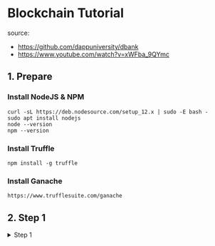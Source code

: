 # Blockchain Tutorial
source:
* https://github.com/dappuniversity/dbank
* https://www.youtube.com/watch?v=xWFba_9QYmc

## 1. Prepare
### Install NodeJS & NPM
```
curl -sL https://deb.nodesource.com/setup_12.x | sudo -E bash -
sudo apt install nodejs
node --version
npm --version
```
### Install Truffle
```
npm install -g truffle
```
### Install Ganache
```
https://www.trufflesuite.com/ganache
```

## 2. Step 1
<details><summary>Step 1</summary>
<p> 
  
  1. Run Ganache
  
  2. Truffle migrate
      ```
      truffle migrate
      ```
  
  3. Open 'truffle console'
```
token.__proto__             token.hasOwnProperty        token.isPrototypeOf         token.propertyIsEnumerable  token.toLocaleString        token.toString				token.valueOf
token.Approval              token.MinterChanged         token.Transfer              token.abi                   token.address               token.allEvents
token.allowance             token.approve               token.balanceOf             token.constructor           token.contract              token.decimals
token.decreaseAllowance     token.getPastEvents         token.increaseAllowance     token.methods               token.mint                  token.minter
token.name                  token.passMinterRole        token.send                  token.sendTransaction       token.symbol                token.totalSupply
token.transactionHash       token.transfer              token.transferFrom
```
------------------------------------------------------------------------------------------------------------
  * Start 
    ```
    truffle console
    ```
------------------------------------------------------------------------------------------------------------  
  * a.  Create variable 'token' <br>
    menggunakan 'await' karena 'asynchron'
    ```
    const token = await Token.deployed()
    token
    ```
------------------------------------------------------------------------------------------------------------  
  * b.  Isi dari variable 'token' <br> 
    <details><summary>Isi Token</summary>
    <p> 

    ```
    token.address
    ```
    > Output: '0xe77c79C2EbD60E4760d151e733Ca1aDEDd0ce627'
    ------------------------------------------------------------------------------------------------------------
    ```
    token.name()
    ```
    > Output: 'Desentralized Bank Currency'
    ------------------------------------------------------------------------------------------------------------    
    ```
    token.symbol()
    ```
    > Output: 'DBC'
    ------------------------------------------------------------------------------------------------------------    
    ```
    token.totalSupply()
    ```
    > Output: <BN: 0> or  BN { negative: 0, words: [ 0, <1 empty item> ], length: 1, red: null }
    ------------------------------------------------------------------------------------------------------------
    </p>
    </details>

------------------------------------------------------------------------------------------------------------
  * c.  Create variable 'accounts'
    <details><summary>Isi Accounts</summary>
    < >
    Library 'web3' untuk konek ke ethereum kita di aplikasi "ganache" <br>

    ```
    const accounts = await web3.eth.getAccounts() 
    accounts
    account = accounts[0]

    web3.eth.getBalance(account)
    ```

    > Output 'accounts': 
    ```
    [
        '0xCE3dBd10E3Eb436f53F66970B56bf5B65b1923C4',
        '0xFB3704FbaC9528505a05b34385D47b84C7e7abB5',
        '0x29C49E1e1761d49Dbf22EE4EA83477C39196860E',
        '0x02CCfE5A5cda19b5344b7C9C6A6DC4c2300a4343',
        '0x7580a303c3E4eAC71A518eB4662bB09019B12825',
        '0x56DC3802407110C0768C22BE78BF5f402009f3f6',
        '0xded769a90b96080A990D5DdDDC49785a2B1d45bD',
        '0x4Fa87Abb7C37c58e4E95B03C595ed605D502d4F3',
        '0x12eE3AFDB535F6f55D7206b90e67d66575B1AE46',
        '0x325CD5A9Ba9458d213CB8e13BCf20C0DB7cC76bD'
    ]
    ```
    > Output 'account or account[0]': '0xCE3dBd10E3Eb436f53F66970B56bf5B65b1923C4'
    > Output 'getBalance(account)': '99967767340000000000'
------------------------------------------------------------------------------------------------------------


------------------------------------------------------------------------------------------------------------
    </p>
    </details>
</p>
</details>

